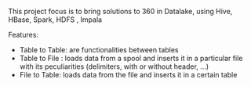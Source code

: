 This project focus is to bring solutions to 360 in Datalake, using Hive, HBase, Spark, HDFS , Impala

Features:

- Table to Table: are functionalities between tables
- Table to File : loads data from a spool and inserts it in a particular file with its peculiarities (delimiters, with or without header, ...)
- File to Table: loads data from the file and inserts it in a certain table



